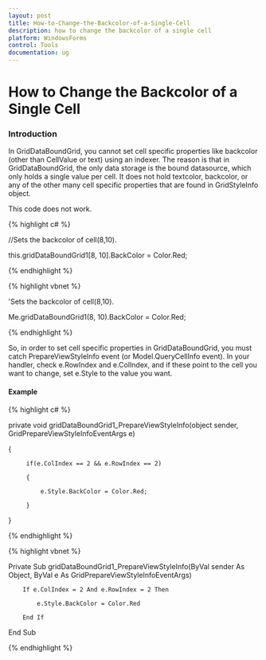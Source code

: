 ```yaml
---
layout: post
title: How-to-Change-the-Backcolor-of-a-Single-Cell
description: how to change the backcolor of a single cell
platform: WindowsForms
control: Tools
documentation: ug
---
```


# How to Change the Backcolor of a Single Cell

### Introduction

In GridDataBoundGrid, you cannot set cell specific properties like backcolor (other than CellValue or text) using an indexer. The reason is that in GridDataBoundGrid, the only data storage is the bound datasource, which only holds a single value per cell. It does not hold textcolor, backcolor, or any of the other many cell specific properties that are found in GridStyleInfo object. 

This code does not work.

{% highlight c# %}



//Sets the backcolor of cell(8,10).

this.gridDataBoundGrid1[8, 10].BackColor = Color.Red;

{% endhighlight %}

{% highlight vbnet %}



'Sets the backcolor of cell(8,10).

Me.gridDataBoundGrid1(8, 10).BackColor = Color.Red;

{% endhighlight %}

So, in order to set cell specific properties in GridDataBoundGrid, you must catch PrepareViewStyleInfo event (or Model.QueryCellInfo event). In your handler, check e.RowIndex and e.ColIndex, and if these point to the cell you want to change, set e.Style to the value you want. 

#### Example



{% highlight c# %}



private void gridDataBoundGrid1_PrepareViewStyleInfo(object sender, GridPrepareViewStyleInfoEventArgs e)

{ 

         if(e.ColIndex == 2 && e.RowIndex == 2) 

         {

             e.Style.BackColor = Color.Red;

         }

} 

{% endhighlight %}

{% highlight vbnet %}



Private Sub gridDataBoundGrid1_PrepareViewStyleInfo(ByVal sender As Object, ByVal e As GridPrepareViewStyleInfoEventArgs)

        If e.ColIndex = 2 And e.RowIndex = 2 Then

            e.Style.BackColor = Color.Red

        End If

End Sub

{% endhighlight %}

